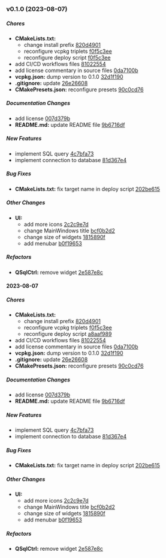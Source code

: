 ### v0.1.0 (2023-08-07)

##### Chores

* **CMakeLists.txt:**
  *  change install prefix [820d4901](https://github.com/n0f4ph4mst3r/qSQLbrowser/commit/820d4901)
  *  reconfigure vcpkg triplets [f0f5c3ee](https://github.com/n0f4ph4mst3r/qSQLbrowser/commit/f0f5c3ee)
  *  reconfigure deploy script [f0f5c3ee](https://github.com/n0f4ph4mst3r/qSQLbrowser/commit/a8aaf989)
*  add CI/CD workflows files [81022554](https://github.com/n0f4ph4mst3r/qSQLbrowser/commit/81022554)
*  add license commentary in source files [0da7100b](https://github.com/n0f4ph4mst3r/qSQLbrowser/commit/0da7100b)
* **vcpkg.json:**  dump version to 0.1.0 [32d1f190](https://github.com/n0f4ph4mst3r/qSQLbrowser/commit/32d1f190)
* **.gitignore:**  update [26e26608](https://github.com/n0f4ph4mst3r/qSQLbrowser/commit/26e26608)
* **CMakePresets.json:**  reconfigure presets [90c0cd76](https://github.com/n0f4ph4mst3r/qSQLbrowser/commit/90c0cd76)

##### Documentation Changes

*  add license [007d379b](https://github.com/n0f4ph4mst3r/qSQLbrowser/commit/007d379b)
* **README.md:**  update README file [9b6716df](https://github.com/n0f4ph4mst3r/qSQLbrowser/commit/9b6716df)

##### New Features

*  implement SQL query [4c7bfa73](https://github.com/n0f4ph4mst3r/qSQLbrowser/commit/4c7bfa73)
*  implement connection to database [81d367e4](https://github.com/n0f4ph4mst3r/qSQLbrowser/commit/81d367e4)

##### Bug Fixes

* **CMakeLists.txt:**  fix target name in deploy script [202be615](https://github.com/n0f4ph4mst3r/qSQLbrowser/commit/202be615)

##### Other Changes

* **UI:**
  *  add more icons [2c2c9e7d](https://github.com/n0f4ph4mst3r/qSQLbrowser/commit/2c2c9e7d)
  *  change MainWindows title [bcf0b2d2](https://github.com/n0f4ph4mst3r/qSQLbrowser/commit/bcf0b2d2)
  *  change size of widgets [1815890f](https://github.com/n0f4ph4mst3r/qSQLbrowser/commit/1815890f)
  *  add menubar [b0f19653](https://github.com/n0f4ph4mst3r/qSQLbrowser/commit/b0f19653)

##### Refactors

* **QSqlCtrl:**  remove widget [2e587e8c](https://github.com/n0f4ph4mst3r/qSQLbrowser/commit/2e587e8c)

#### 2023-08-07

##### Chores

* **CMakeLists.txt:**
  *  change install prefix [820d4901](https://github.com/n0f4ph4mst3r/qSQLbrowser/commit/820d4901)
  *  reconfigure vcpkg triplets [f0f5c3ee](https://github.com/n0f4ph4mst3r/qSQLbrowser/commit/f0f5c3ee)
  *  reconfigure deploy script [a8aaf989](https://github.com/n0f4ph4mst3r/qSQLbrowser/commit/a8aaf989)
*  add CI/CD workflows files [81022554](https://github.com/n0f4ph4mst3r/qSQLbrowser/commit/81022554)
*  add license commentary in source files [0da7100b](https://github.com/n0f4ph4mst3r/qSQLbrowser/commit/0da7100b)
* **vcpkg.json:**  dump version to 0.1.0 [32d1f190](https://github.com/n0f4ph4mst3r/qSQLbrowser/commit/32d1f190)
* **.gitignore:**  update [26e26608](https://github.com/n0f4ph4mst3r/qSQLbrowser/commit/26e26608)
* **CMakePresets.json:**  reconfigure presets [90c0cd76](https://github.com/n0f4ph4mst3r/qSQLbrowser/commit/90c0cd76)

##### Documentation Changes

*  add license [007d379b](https://github.com/n0f4ph4mst3r/qSQLbrowser/commit/007d379b)
* **README.md:**  update README file [9b6716df](https://github.com/n0f4ph4mst3r/qSQLbrowser/commit/9b6716df)

##### New Features

*  implement SQL query [4c7bfa73](https://github.com/n0f4ph4mst3r/qSQLbrowser/commit/4c7bfa73)
*  implement connection to database [81d367e4](https://github.com/n0f4ph4mst3r/qSQLbrowser/commit/81d367e4)

##### Bug Fixes

* **CMakeLists.txt:**  fix target name in deploy script [202be615](https://github.com/n0f4ph4mst3r/qSQLbrowser/commit/202be615)

##### Other Changes

* **UI:**
  *  add more icons [2c2c9e7d](https://github.com/n0f4ph4mst3r/qSQLbrowser/commit/2c2c9e7d)
  *  change MainWindows title [bcf0b2d2](https://github.com/n0f4ph4mst3r/qSQLbrowser/commit/bcf0b2d2)
  *  change size of widgets [1815890f](https://github.com/n0f4ph4mst3r/qSQLbrowser/commit/1815890f)
  *  add menubar [b0f19653](https://github.com/n0f4ph4mst3r/qSQLbrowser/commit/b0f19653)

##### Refactors

* **QSqlCtrl:**  remove widget [2e587e8c](https://github.com/n0f4ph4mst3r/qSQLbrowser/commit/2e587e8c)